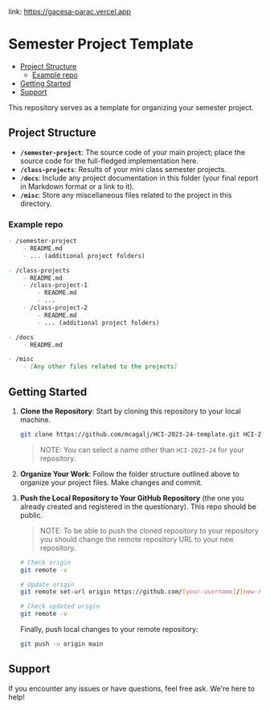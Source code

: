 link: https://gacesa-parac.vercel.app
 
 # Semester Project Template <!-- omit in toc -->

- [Project Structure](#project-structure)
  - [Example repo](#example-repo)
- [Getting Started](#getting-started)
- [Support](#support)


This repository serves as a template for organizing your semester project.

## Project Structure

- **`/semester-project`**: The source code of your main project; place the source code for the full-fledged implementation here.
- **`/class-projects`**: Results of your mini class semester projects.
- **`/docs`**: Include any project documentation in this folder (your final report in Markdown format or a link to it).
- **`/misc`**: Store any miscellaneous files related to the project in this directory.

### Example repo

```markdown
- /semester-project
    - README.md
    - ... (additional project folders)

- /class-projects
    - README.md
    - /class-project-1
        - README.md
        - ...
    - /class-project-2
        - README.md
        - ... (additional project folders)

- /docs
    - README.md

- /misc
    - [Any other files related to the projects]
```

## Getting Started

1. **Clone the Repository**: Start by cloning this repository to your local machine.

    ```bash
    git clone https://github.com/mcagalj/HCI-2023-24-template.git HCI-2023-24
    ```

    > NOTE: You can select a name other than `HCI-2023-24` for your repository.

2. **Organize Your Work**: Follow the folder structure outlined above to organize your project files. Make changes and commit.

3. **Push the Local Repository to Your GitHub Repository** (the one you already created and registered in the questionary). This repo should be public.

    > NOTE: To be able to push the cloned repository to your repository you should change the remote repository URL to your new repository.

    ```bash
    # Check origin
    git remote -v

    # Update origin
    git remote set-url origin https://github.com/[your-username]/[new-repository-name].git

    # Check updated origin
    git remote -v
    ```

    Finally, push local changes to your remote repository:

    ```bash
    git push -u origin main
    ```




## Support

If you encounter any issues or have questions, feel free ask. We're here to help!
